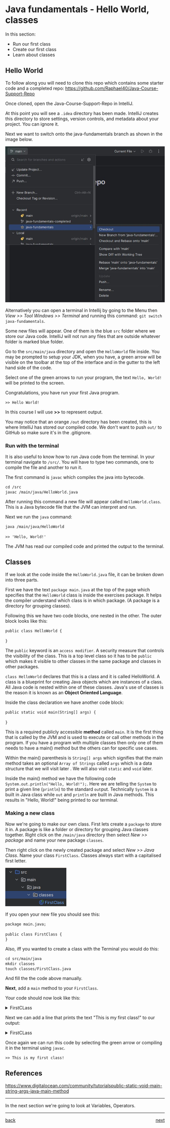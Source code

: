 # Java fundamentals - Hello World, classes

In this section:

-   Run our first class
-   Create our first class
-   Learn about classes

## Hello World

To follow along you will need to clone this repo which contains some starter code and a completed repo:
https://github.com/Raphael40/Java-Course-Support-Repo

Once cloned, open the Java-Course-Support-Repo in IntelliJ.

At this point you will see a `.idea` directory has been made. IntelliJ creates this directory to store settings, version controls, and metadata about your project. You can ignore it.

Next we want to switch onto the java-fundamentals branch as shown in the image below.

![checkout](images/Java-checkout.JPG)

Alternatively you can open a terminal in Intellij by going to the Menu then _View >> Tool Windows >> Terminal_ and running this command: `git switch java-fundamentals`.

Some new files will appear. One of them is the blue `src` folder where we store our Java code. IntelliJ will not run any files that are outside whatever folder is marked blue folder.

Go to the `src/main/java` directory and open the `HelloWorld` file inside. You may be prompted to setup your JDK, when you have, a green arrow will be visible on the toolbar at the top of the interface and in the gutter to the left hand side of the code.

Select one of the green arrows to run your program, the text `Hello, World!` will be printed to the screen.

Congratulations, you have run your first Java program.

```
>> Hello World!
```

In this course I will use **>>** to represent output.

You may notice that an orange `/out` directory has been created, this is where IntelliJ has stored our compiled code. We don't want to push `out/` to GitHub so make sure it's in the .gitignore.

### Run with the terminal

It is also useful to know how to run Java code from the terminal. In your terminal navigate to `/src/`. You will have to type two commands, one to compile the file and another to run it.

The first command is `javac` which compiles the java into bytecode.

```
cd /src
javac /main/java/HelloWorld.java
```

After running this command a new file will appear called `HelloWorld.class`. This is a Java bytecode file that the JVM can interpret and run.

Next we run the `java` command:

```
java /main/java/HelloWorld

>> 'Hello, World!'
```

The JVM has read our compiled code and printed the output to the terminal.

## Classes

If we look at the code inside the `HelloWorld.java` file, it can be broken down into three parts.

First we have the text `package main.java` at the top of the page which specifies that the `HelloWorld` class is inside the exercises package. It helps the compiler understand which class is in which package. (A package is a directory for grouping classes).

Following this we have two code blocks, one nested in the other. The outer block looks like this:

```
public class HelloWorld {

}
```

The `public` keyword is an `access modifier`. A security measure that controls the visibility of the class. This is a top level class so it has to be `public` which makes it visible to other classes in the same package and classes in other packages.

`class HelloWorld` declares that this is a class and it is called HelloWorld. A class is a blueprint for creating Java objects which are instances of a class. All Java code is nested within one of these classes. Java's use of classes is the reason it is known as an **Object Oriented Language**.

Inside the class declaration we have another code block:

```
public static void main(String[] args) {

}
```

This is a required publicly accessible **method** called `main`. It is the first thing that is called by the JVM and is used to execute or call other methods in the program. If you have a program with multiple classes then only one of them needs to have a main() method but the others can for specific use cases.

Within the main() parenthesis is `String[] args` which signifies that the main method takes an optional `Array of Strings` called `args` which is a data structure that we will visit later . We will also visit `static` and `void` later.

Inside the main() method we have the following code `System.out.println("Hello, World!");`. Here we are telling the `System` to print a given line (`println`) to the standard `out`put. Technically `System` is a built in Java class while `out` and `println` are built in Java methods. This results in "Hello, World!" being printed to our terminal.

### Making a new class

Now we're going to make our own class. First lets create a `package` to store it in. A package is like a folder or directory for grouping Java classes together. Right click on the `/main/java` directory then select _New >> package_ and name your new package `classes`.

Then right click on the newly created package and select _New >> Java Class_. Name your class `FirstClass`. Classes always start with a capitalised first letter.

![FirstClass](images/FirstClass.png)

If you open your new file you should see this:

```
package main.java;

public class FirstClass {
}
```

Also, iff you wanted to create a class with the Terminal you would do this:

```
cd src/main/java
mkdir classes
touch classes/FirstClass.java
```

And fill the the code above manually.

**Next**, add a `main` method to your `FirstClass`.

Your code should now look like this:

<details>
<summary>FirstCLass</summary>

```
public class FirstClass {
    public static void main(String[] args) {

    }
}
```

</details>

Next we can add a line that prints the text "This is my first class!" to our output:

<details>
<summary>FirstCLass</summary>

```
public class FirstClass {
    public static void main(String[] items) {
        System.out.println("This is my first class!")
    }
}
```

</details>

Once again we can run this code by selecting the green arrow or compiling it in the terminal using `javac`.

```
>> This is my first class!
```

## References

https://www.digitalocean.com/community/tutorialspublic-static-void-main-string-args-java-main-method

---

In the next section we're going to look at Variables, Operators.

---

[back](../README.md) <span style="float: right;">[next](02_variables_operators.md)</span>
